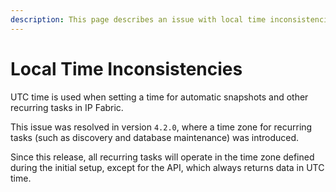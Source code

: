 ```yaml
---
description: This page describes an issue with local time inconsistencies that was fixed in version 4.2.0.
---
```


# Local Time Inconsistencies

UTC time is used when setting a time for automatic snapshots and other recurring
tasks in IP Fabric.

This issue was resolved in version `4.2.0`, where a time zone for recurring
tasks (such as discovery and database maintenance) was introduced.

Since this release, all recurring tasks will operate in the time zone defined
during the initial setup, except for the API, which always returns data in UTC
time.
